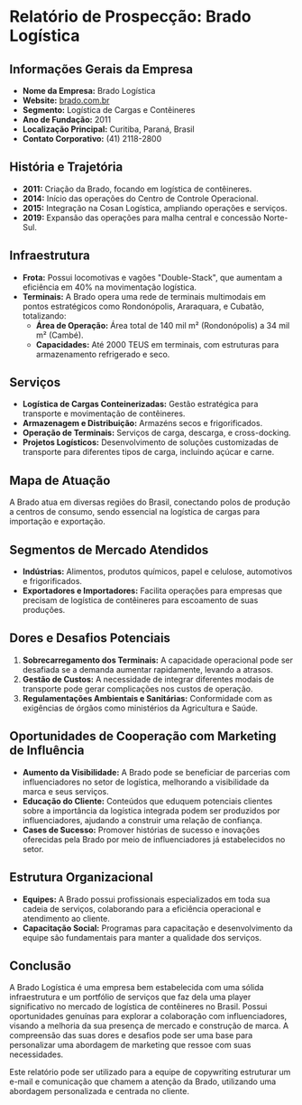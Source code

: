# Relatório de Prospecção: Brado Logística

## Informações Gerais da Empresa
- **Nome da Empresa:** Brado Logística
- **Website:** [brado.com.br](http://www.brado.com.br)
- **Segmento:** Logística de Cargas e Contêineres
- **Ano de Fundação:** 2011
- **Localização Principal:** Curitiba, Paraná, Brasil
- **Contato Corporativo:** (41) 2118-2800

## História e Trajetória
- **2011:** Criação da Brado, focando em logística de contêineres.
- **2014:** Início das operações do Centro de Controle Operacional.
- **2015:** Integração na Cosan Logística, ampliando operações e serviços.
- **2019:** Expansão das operações para malha central e concessão Norte-Sul.

## Infraestrutura
- **Frota:** Possui locomotivas e vagões "Double-Stack", que aumentam a eficiência em 40% na movimentação logística.
- **Terminais:** A Brado opera uma rede de terminais multimodais em pontos estratégicos como Rondonópolis, Araraquara, e Cubatão, totalizando:
  - **Área de Operação:** Área total de 140 mil m² (Rondonópolis) a 34 mil m² (Cambé).
  - **Capacidades:** Até 2000 TEUS em terminais, com estruturas para armazenamento refrigerado e seco.

## Serviços
- **Logística de Cargas Conteinerizadas:** Gestão estratégica para transporte e movimentação de contêineres.
- **Armazenagem e Distribuição:** Armazéns secos e frigorificados.
- **Operação de Terminais:** Serviços de carga, descarga, e cross-docking.
- **Projetos Logísticos:** Desenvolvimento de soluções customizadas de transporte para diferentes tipos de carga, incluindo açúcar e carne.

## Mapa de Atuação
A Brado atua em diversas regiões do Brasil, conectando polos de produção a centros de consumo, sendo essencial na logística de cargas para importação e exportação.

## Segmentos de Mercado Atendidos
- **Indústrias:** Alimentos, produtos químicos, papel e celulose, automotivos e frigorificados.
- **Exportadores e Importadores:** Facilita operações para empresas que precisam de logística de contêineres para escoamento de suas produções.

## Dores e Desafios Potenciais
1. **Sobrecarregamento dos Terminais:** A capacidade operacional pode ser desafiada se a demanda aumentar rapidamente, levando a atrasos.
2. **Gestão de Custos:** A necessidade de integrar diferentes modais de transporte pode gerar complicações nos custos de operação.
3. **Regulamentações Ambientais e Sanitárias:** Conformidade com as exigências de órgãos como ministérios da Agricultura e Saúde.

## Oportunidades de Cooperação com Marketing de Influência
- **Aumento da Visibilidade:** A Brado pode se beneficiar de parcerias com influenciadores no setor de logística, melhorando a visibilidade da marca e seus serviços.
- **Educação do Cliente:** Conteúdos que eduquem potenciais clientes sobre a importância da logística integrada podem ser produzidos por influenciadores, ajudando a construir uma relação de confiança.
- **Cases de Sucesso:** Promover histórias de sucesso e inovações oferecidas pela Brado por meio de influenciadores já estabelecidos no setor.

## Estrutura Organizacional
- **Equipes:** A Brado possui profissionais especializados em toda sua cadeia de serviços, colaborando para a eficiência operacional e atendimento ao cliente.
- **Capacitação Social:** Programas para capacitação e desenvolvimento da equipe são fundamentais para manter a qualidade dos serviços.

## Conclusão
A Brado Logística é uma empresa bem estabelecida com uma sólida infraestrutura e um portfólio de serviços que faz dela uma player significativo no mercado de logística de contêineres no Brasil. Possui oportunidades genuínas para explorar a colaboração com influenciadores, visando a melhoria da sua presença de mercado e construção de marca. A compreensão das suas dores e desafios pode ser uma base para personalizar uma abordagem de marketing que ressoe com suas necessidades. 

Este relatório pode ser utilizado para a equipe de copywriting estruturar um e-mail e comunicação que chamem a atenção da Brado, utilizando uma abordagem personalizada e centrada no cliente.